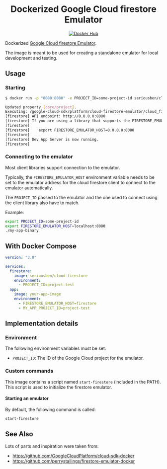 <center>

# Dockerized Google Cloud firestore Emulator

[![Docker Hub](https://img.shields.io/badge/docker-seriousben%2Fcloud--firestore-blue)](https://hub.docker.com/repository/docker/seriousben/cloud-firestore)

</center>

Dockerized [Google Cloud firestore Emulator](https://cloud.google.com/sdk/gcloud/reference/beta/emulators/firestore/start/).

The image is meant to be used for creating a standalone emulator for local development and testing.

## Usage

### Starting

```sh
$ docker run -p "8080:8080" -e PROJECT_ID=some-project-id seriousben/cloud-firestore

Updated property [core/project].
Executing: /google-cloud-sdk/platform/cloud-firestore-emulator/cloud_firestore_emulator start --host=0.0.0.0 --port=8080
[firestore] API endpoint: http://0.0.0.0:8080
[firestore] If you are using a library that supports the FIRESTORE_EMULATOR_HOST environment variable, run:
[firestore]
[firestore]    export FIRESTORE_EMULATOR_HOST=0.0.0.0:8080
[firestore]
[firestore] Dev App Server is now running.
[firestore]
```

### Connecting to the emulator

Most client libraries support connection to the emulator.

Typically, the `FIRESTORE_EMULATOR_HOST` environment variable needs to be set to the emulator address for the cloud firestore client to connect 
to the emulator automatically.

The `PROJECT_ID` passed to the emulator and the one used to connect using the client library also have to match.

Example:

```sh
export PROJECT_ID=some-project-id
export FIRESTORE_EMULATOR_HOST=localhost:8080
./my-app-binary
```

## With Docker Compose

```yaml
version: "3.0"

services:
  firestore:
    image: seriousben/cloud-firestore
    environment:
      - PROJECT_ID=project-test
  app:
    image: your-app-image
    environment:
      - FIRESTORE_EMULATOR_HOST=firestore
      - MY_APP_PROJECT_ID=project-test
```

## Implementation details

### Environment

The following environment variables must be set:

- `PROJECT_ID`: The ID of the Google Cloud project for the emulator.

### Custom commands

This image contains a script named `start-firestore` (included in the PATH). This script is used to initialize the firestore emulator.

#### Starting an emulator

By default, the following command is called:

```sh
start-firestore
```

## See Also

Lots of parts and inspiration were taken from:
* https://github.com/GoogleCloudPlatform/cloud-sdk-docker
* https://github.com/perrystallings/firestore-emulator-docker
